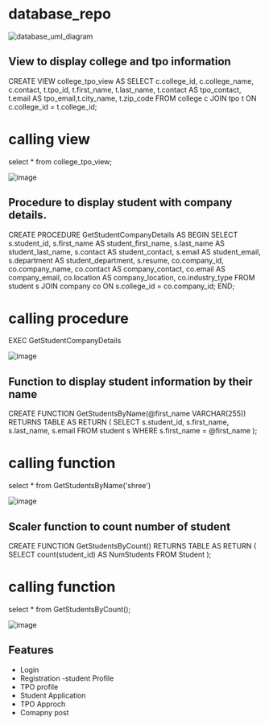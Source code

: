 # database_repo

![database_uml_diagram](https://github.com/BBDbhagyashrithakur/database_repo/assets/159768548/1e841aaa-4905-4294-8883-ce4f6c97e28f)




 ## View to display college and tpo information

CREATE VIEW college_tpo_view
AS
SELECT 
    c.college_id, c.college_name, c.contact,
    t.tpo_id, t.first_name, t.last_name, t.contact AS tpo_contact, t.email AS tpo_email,t.city_name, t.zip_code
FROM college c
JOIN tpo t ON c.college_id = t.college_id;

# calling view
select * from college_tpo_view;

![image](https://github.com/BBDbhagyashrithakur/database_repo/assets/159768548/b3d5e4d0-f12c-44a3-8e0f-e2a581ab11f3)



 ## Procedure to display student with company details.

CREATE PROCEDURE GetStudentCompanyDetails
AS
BEGIN
    SELECT 
        s.student_id, s.first_name AS student_first_name, s.last_name AS student_last_name, s.contact AS student_contact, s.email AS student_email, s.department AS student_department, s.resume,
        co.company_id, co.company_name, co.contact AS company_contact, co.email AS company_email, co.location AS company_location, co.industry_type
    FROM student s
    JOIN company co ON s.college_id = co.company_id;
END;

# calling procedure
EXEC  GetStudentCompanyDetails

![image](https://github.com/BBDbhagyashrithakur/database_repo/assets/159768548/e57f8ae0-ae93-4547-8fb9-2de0ea769cea)

## Function to display student information by their name

CREATE FUNCTION GetStudentsByName(@first_name VARCHAR(255))
RETURNS TABLE
AS
RETURN
(
    SELECT s.student_id, s.first_name, s.last_name, s.email
    FROM student s
    WHERE s.first_name = @first_name
);

# calling function
select * from GetStudentsByName('shree')

![image](https://github.com/BBDbhagyashrithakur/database_repo/assets/159768548/8af9876e-958d-4174-b1f5-bafe772663fc)


## Scaler function to count number of student

CREATE FUNCTION GetStudentsByCount()
RETURNS TABLE
AS
RETURN
( 
SELECT count(student_id) AS NumStudents FROM Student
);

# calling function 

select * from GetStudentsByCount();

![image](https://github.com/BBDbhagyashrithakur/database_repo/assets/159768548/99f407e8-57ee-4941-99fa-0e65d22605cb)



## Features
 
- Login
- Registration
-student Profile
- TPO profile
- Student Application
- TPO Approch
- Comapny post
